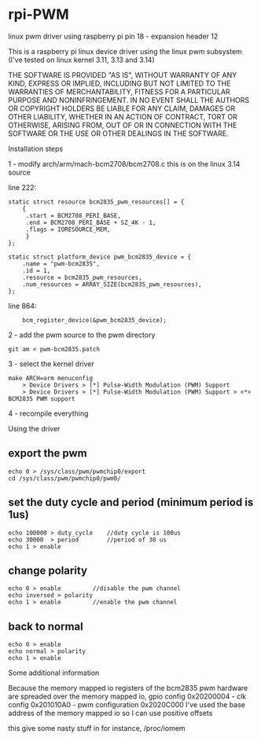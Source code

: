 rpi-PWM
=======

linux pwm driver using raspberry pi pin 18 - expansion header 12

This is a raspberry pi linux device driver using the linux pwm subsystem
(I've tested on linux kernel 3.11, 3.13 and 3.14)

THE SOFTWARE IS PROVIDED "AS IS", WITHOUT WARRANTY OF ANY KIND, 
EXPRESS OR IMPLIED, INCLUDING BUT NOT LIMITED TO THE WARRANTIES 
OF MERCHANTABILITY, FITNESS FOR A PARTICULAR PURPOSE AND NONINFRINGEMENT.
IN NO EVENT SHALL THE AUTHORS OR COPYRIGHT HOLDERS BE LIABLE FOR ANY CLAIM,
DAMAGES OR OTHER LIABILITY, WHETHER IN AN ACTION OF CONTRACT, TORT OR 
OTHERWISE, ARISING FROM, OUT OF OR IN CONNECTION WITH THE SOFTWARE OR 
THE USE OR OTHER DEALINGS IN THE SOFTWARE.

Installation steps

1 - modify arch/arm/mach-bcm2708/bcm2708.c
this is on the linux 3.14 source

line 222:

	static struct resource bcm2835_pwm_resources[] = {
		{
		 .start = BCM2708_PERI_BASE,
		 .end = BCM2708_PERI_BASE + SZ_4K - 1,
		 .flags = IORESOURCE_MEM,
		 }
	};

	static struct platform_device pwm_bcm2835_device = {
		.name = "pwm-bcm2835",
		.id = 1,
		.resource = bcm2835_pwm_resources,
		.num_resources = ARRAY_SIZE(bcm2835_pwm_resources),
	};

line 864:

        bcm_register_device(&pwm_bcm2835_device);


2 - add the pwm source to the pwm directory
	
	git am < pwm-bcm2835.patch

3 - select the kernel driver
	
	make ARCH=arm menuconfig
		> Device Drivers > [*] Pulse-Width Modulation (PWM) Support
		> Device Drivers > [*] Pulse-Width Modulation (PWM) Support > <*> BCM2835 PWM support 

4 - recompile everything

Using the driver

## export the pwm
	echo 0 > /sys/class/pwm/pwmchip0/export			
	cd /sys/class/pwm/pwmchip0/pwm0/

## set the duty cycle and period (minimum period is 1us)

	echo 100000 > duty_cycle	//duty cycle is 100us
	echo 30000  > period		//period of 30 us
	echo 1 > enable

## change polarity

	echo 0 > enable			//disable the pwm channel
	echo inversed > polarity
	echo 1 > enable			//enable the pwm channel

## back to normal

	echo 0 > enable
	echo normal > polarity
	echo 1 > enable

Some additional information

Because the memory mapped io registers of the bcm2835 pwm hardware are spreaded 
over the memory mapped io, 
gpio config 0x20200004 - clk config 0x201010A0 - pwm configuration 0x2020C000
I've used the base address of the memory mapped io 
so I can use positive offsets

this give some nasty stuff in for instance, /proc/iomem
